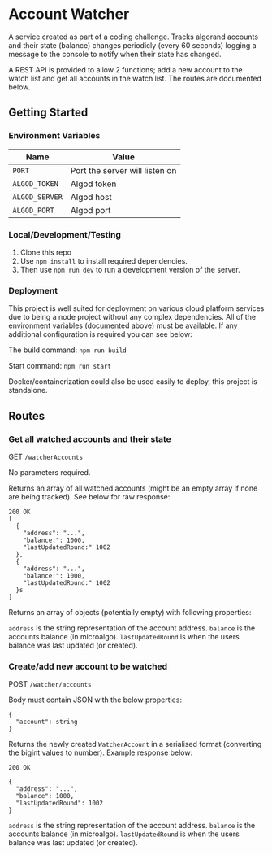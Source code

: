 # Account Watcher

A service created as part of a coding challenge. Tracks algorand accounts and their state (balance) changes periodicly (every 60 seconds) logging a message to the console to notify when their state has changed.

A REST API is provided to allow 2 functions; add a new account to the watch list and get all accounts in the watch list. The routes are documented below.

## Getting Started

### Environment Variables

| Name           | Value                          |
| -------------- | ------------------------------ |
| `PORT`         | Port the server will listen on |
| `ALGOD_TOKEN`  | Algod token                    |
| `ALGOD_SERVER` | Algod host                     |
| `ALGOD_PORT`   | Algod port                     |

### Local/Development/Testing

1. Clone this repo
2. Use `npm install` to install required dependencies.
3. Then use `npm run dev` to run a development version of the server.

### Deployment

This project is well suited for deployment on various cloud platform services due to being a node project without any complex dependencies. All of the environment variables (documented above) must be available. If any additional configuration is required you can see below:

The build command: `npm run build`

Start command: `npm run start`

Docker/containerization could also be used easily to deploy, this project is standalone.

## Routes

### Get all watched accounts and their state

GET `/watcherAccounts`

No parameters required.

Returns an array of all watched accounts (might be an empty array if none are being tracked). See below for raw response:

```
200 OK
[
  {
    "address": "...",
    "balance:": 1000,
    "lastUpdatedRound:" 1002
  },
  {
    "address": "...",
    "balance:": 1000,
    "lastUpdatedRound:" 1002
  }s
]
```

Returns an array of objects (potentially empty) with following properties:

`address` is the string representation of the account address.
`balance` is the accounts balance (in microalgo).
`lastUpdatedRound` is when the users balance was last updated (or created).

### Create/add new account to be watched

POST `/watcher/accounts`

Body must contain JSON with the below properties:

```
{
  "account": string
}
```

Returns the newly created `WatcherAccount` in a serialised format (converting the bigint values to number). Example response below:

```
200 OK

{
  "address": "...",
  "balance": 1000,
  "lastUpdatedRound": 1002
}

```

`address` is the string representation of the account address.
`balance` is the accounts balance (in microalgo).
`lastUpdatedRound` is when the users balance was last updated (or created).
